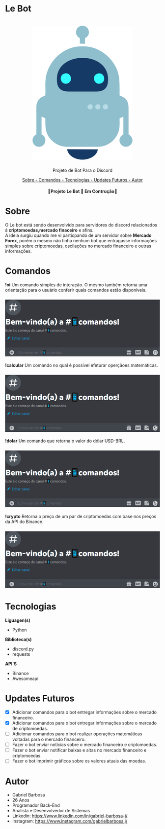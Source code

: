 # Le Bot

<div>
<h1 align="center">
<img alt="ícone de um robô" title = "Le Bot" src="files\botimage.png">
</h1>
<p align="center">Projeto de Bot Para o Discord</p>

</div>

<div>
<p align="center">
<a href="#sobre"> Sobre - </a>
<a href="#comandos">Comandos - </a>
<a href="#tecnologias">Tecnologias - </a>
<a href="#updates">Updates Futuros - </a>
<a href="#autor">Autor</a>
</div>

<h4 align = "center">
🚧Projeto Le Bot 🚀 Em Contrução🚧

</h4>


# Sobre

O Le bot está sendo desenvolvido para servidores do discord relacionados á  **criptomoedas,mercado finaceiro** e afins. <br>
A ideia surgiu quando me vi particpando de um servidor sobre **Mercado Forex**, porém o mesmo não tinha nenhum bot que entragasse informações simples sobre criptomoedas, oscilações no mercado financeiro e outras informações. <br>

# Comandos
**!oi**
Um comando simples de interação. O mesmo também retorna uma orientação para o usuário conferir quais comandos estão disponíveis.
<h3 align="center">
<img alt="Demonstração do Comando !oi" title = "Comando !oi" src="files\comandooi.gif">
</h3> 

**!calcular**
Um comando no qual é possível efeturar operçãoes matemáticas.
<h3 align="center">
<img alt="Demonstração do Comando !oi" title = "Comando !oi" src="files\comandocalcular.gif">
</h3> 

**!dolar**
Um comando que retorna o valor do dólar USD-BRL.
<h3 align="center">
<img alt="Demonstração do Comando !oi" title = "Comando !oi" src="files\comandodolar.gif">
</h3> 

**!crypto**
Retorna o preço de um par de criptomoedas com base nos preços da API do Binance.
<h3 align="center">
<img alt="Demonstração do Comando !oi" title = "Comando !oi" src="files\comandocrypto.gif">
</h3> 

# Tecnologias
**Liguagen(s)**
* Python

**Biblioteca(s)**
* discord.py
* requests

**API'S**
* Binance
* Awesomeapi

# Updates Futuros
- [x] Adicionar comandos para o bot entregar informações sobre o mercado financeiro.
- [x] Adicionar comandos para o bot entregar informações sobre o mercado de criptomoedas.
- [ ] Adicionar comandos para o bot realizar operações  matemáticas voltadas para o mercado financeiro.
- [ ] Fazer o bot enviar notícias sobre o mercado financeiro e criptomoedas.
- [ ] Fazer o bot enviar notificar baixas e altas no mercado financeiro e criptomoedas.
- [ ] Fazer o bot imprimir gráficos sobre os valores atuais das moedas.

# Autor

* Gabriel Barbosa
* 26 Anos
* Programador Back-End
* Analista e Desenvolvedor de Sistemas
* Linkedin: https://www.linkedin.com/in/gabriel-barbosa-j/
* Instagram: https://www.instagram.com/gabrielbarbosa.j/